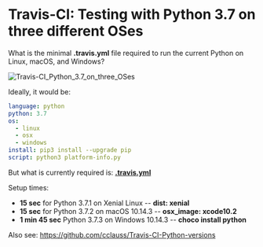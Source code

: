 # Travis-CI: Testing with Python 3.7 on three different OSes

What is the minimal __.travis.yml__ file required to run the current Python on Linux, macOS, and Windows?

![Travis-CI_Python_3.7_on_three_OSes](Travis-CI_Python_3.7_on_three_OSes)

Ideally, it would be:
```yml
language: python
python: 3.7
os:
  - linux
  - osx
  - windows
install: pip3 install --upgrade pip
script: python3 platform-info.py
```
But what is currently required is: [__.travis.yml__](.travis.yml)

Setup times:
* __15 sec__ for Python 3.7.1 on Xenial Linux -- __dist: xenial__
* __15 sec__ for Python 3.7.2 on macOS 10.14.3 -- __osx_image: xcode10.2__
* __1 min 45 sec__ Python 3.7.3 on Windows 10.14.3 -- __choco install python__

Also see: https://github.com/cclauss/Travis-CI-Python-versions
